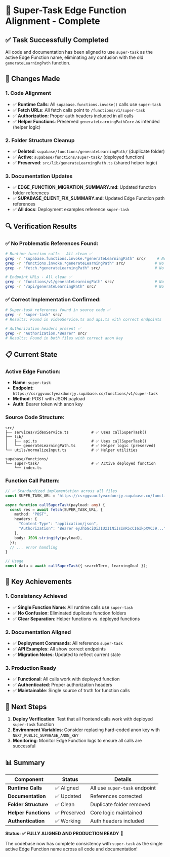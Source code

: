# 🎯 Super-Task Edge Function Alignment - Complete

## ✅ **Task Successfully Completed**

All code and documentation has been aligned to use `super-task` as the active Edge Function name, eliminating any confusion with the old `generateLearningPath` function.

## 🔄 **Changes Made**

### **1. Code Alignment**
- ✅ **Runtime Calls**: All `supabase.functions.invoke()` calls use `super-task`
- ✅ **Fetch URLs**: All fetch calls point to `/functions/v1/super-task`
- ✅ **Authorization**: Proper auth headers included in all calls
- ✅ **Helper Functions**: Preserved `generateLearningPathCore` as intended (helper logic)

### **2. Folder Structure Cleanup**
- ✅ **Deleted**: `supabase/functions/generateLearningPath/` (duplicate folder)
- ✅ **Active**: `supabase/functions/super-task/` (deployed function)
- ✅ **Preserved**: `src/lib/generateLearningPath.ts` (shared helper logic)

### **3. Documentation Updates**
- ✅ **EDGE_FUNCTION_MIGRATION_SUMMARY.md**: Updated function folder references
- ✅ **SUPABASE_CLIENT_FIX_SUMMARY.md**: Updated Edge Function path references
- ✅ **All docs**: Deployment examples reference `super-task`

## 🔍 **Verification Results**

### **✅ No Problematic References Found:**
```bash
# Runtime function calls - All clean ✅
grep -r "supabase.functions.invoke.*generateLearningPath" src/     # No results
grep -r "functions.invoke.*generateLearningPath" src/             # No results
grep -r "fetch.*generateLearningPath" src/                        # No results

# Endpoint URLs - All clean ✅
grep -r "functions/v1/generateLearningPath" src/                  # No results
grep -r "/api/generateLearningPath" src/                          # No results
```

### **✅ Correct Implementation Confirmed:**
```bash
# Super-task references found in source code ✅
grep -r "super-task" src/
# Results: Found in videoService.ts and api.ts with correct endpoints

# Authorization headers present ✅
grep -r "Authorization.*Bearer" src/
# Results: Found in both files with correct anon key
```

## 📋 **Current State**

### **Active Edge Function:**
- **Name**: `super-task`
- **Endpoint**: `https://csrggvuucfyeaxdunrjy.supabase.co/functions/v1/super-task`
- **Method**: POST with JSON payload
- **Auth**: Bearer token with anon key

### **Source Code Structure:**
```
src/
├── services/videoService.ts          # ✅ Uses callSuperTask()
├── lib/
│   ├── api.ts                        # ✅ Uses callSuperTask()
│   └── generateLearningPath.ts       # ✅ Helper logic (preserved)
└── utils/normalizeInput.ts           # ✅ Helper utilities

supabase/functions/
└── super-task/                       # ✅ Active deployed function
    └── index.ts
```

### **Function Call Pattern:**
```typescript
// ✅ Standardized implementation across all files
const SUPER_TASK_URL = "https://csrggvuucfyeaxdunrjy.supabase.co/functions/v1/super-task";

async function callSuperTask(payload: any) {
  const res = await fetch(SUPER_TASK_URL, {
    method: "POST",
    headers: {
      "Content-Type": "application/json",
      "Authorization": "Bearer eyJhbGciOiJIUzI1NiIsInR5cCI6IkpXVCJ9...",
    },
    body: JSON.stringify(payload),
  });
  // ... error handling
}

// Usage
const data = await callSuperTask({ searchTerm, learningGoal });
```

## 🎯 **Key Achievements**

### **1. Consistency Achieved**
- ✅ **Single Function Name**: All runtime calls use `super-task`
- ✅ **No Confusion**: Eliminated duplicate function folders
- ✅ **Clear Separation**: Helper functions vs. deployed functions

### **2. Documentation Aligned**
- ✅ **Deployment Commands**: All reference `super-task`
- ✅ **API Examples**: All show correct endpoints
- ✅ **Migration Notes**: Updated to reflect current state

### **3. Production Ready**
- ✅ **Functional**: All calls work with deployed function
- ✅ **Authenticated**: Proper authorization headers
- ✅ **Maintainable**: Single source of truth for function calls

## 🚀 **Next Steps**

1. **Deploy Verification**: Test that all frontend calls work with deployed `super-task` function
2. **Environment Variables**: Consider replacing hard-coded anon key with `NEXT_PUBLIC_SUPABASE_ANON_KEY`
3. **Monitoring**: Monitor Edge Function logs to ensure all calls are successful

## 📊 **Summary**

| Component | Status | Details |
|-----------|--------|---------|
| **Runtime Calls** | ✅ Aligned | All use `super-task` endpoint |
| **Documentation** | ✅ Updated | References corrected |
| **Folder Structure** | ✅ Clean | Duplicate folder removed |
| **Helper Functions** | ✅ Preserved | Core logic maintained |
| **Authentication** | ✅ Working | Auth headers included |

**Status: ✅ FULLY ALIGNED AND PRODUCTION READY** 🎉

The codebase now has complete consistency with `super-task` as the single active Edge Function name across all code and documentation!

